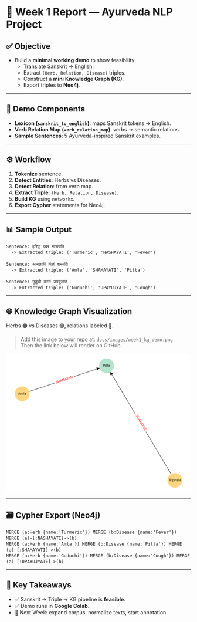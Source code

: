 # 🌿 Week 1 Report — Ayurveda NLP Project

## ✅ Objective
- Build a **minimal working demo** to show feasibility:
  - Translate Sanskrit → English.
  - Extract `(Herb, Relation, Disease)` triples.
  - Construct a **mini Knowledge Graph (KG)**.
  - Export triples to **Neo4j**.

---

## 🧩 Demo Components
- **Lexicon (`sanskrit_to_english`)**: maps Sanskrit tokens → English.  
- **Verb Relation Map (`verb_relation_map`)**: verbs → semantic relations.  
- **Sample Sentences**: 5 Ayurveda-inspired Sanskrit examples.  

---

## ⚙️ Workflow
1. **Tokenize** sentence.  
2. **Detect Entities**: Herbs vs Diseases.  
3. **Detect Relation**: from verb map.  
4. **Extract Triple**: `(Herb, Relation, Disease)`.  
5. **Build KG** using `networkx`.  
6. **Export Cypher** statements for Neo4j.  

---

## 📊 Sample Output
```text
Sentence: हरिद्रा ज्वरं नाशयति
  -> Extracted triple: ('Turmeric', 'NASHAYATI', 'Fever')

Sentence: आमलकी पित्तं शमयति
  -> Extracted triple: ('Amla', 'SHAMAYATI', 'Pitta')

Sentence: गुडुची कासं उपयुज्यते
  -> Extracted triple: ('Guduchi', 'UPAYUJYATE', 'Cough')
```
---

## 🌐 Knowledge Graph Visualization
Herbs 🟠 vs Diseases 🟢, relations labeled 🔴.

> Add this image to your repo at: `docs/images/week1_kg_demo.png`  
> Then the link below will render on GitHub.

![Week 1 KG Demo](docs/images/week1_kg_demo.png)

---

## 🗃️ Cypher Export (Neo4j)
```cypher
MERGE (a:Herb {name:'Turmeric'}) MERGE (b:Disease {name:'Fever'}) MERGE (a)-[:NASHAYATI]->(b)
MERGE (a:Herb {name:'Amla'}) MERGE (b:Disease {name:'Pitta'}) MERGE (a)-[:SHAMAYATI]->(b)
MERGE (a:Herb {name:'Guduchi'}) MERGE (b:Disease {name:'Cough'}) MERGE (a)-[:UPAYUJYATE]->(b)
```

---

## 📌 Key Takeaways
- ✅ Sanskrit → Triple → KG pipeline is **feasible**.
- ✅ Demo runs in **Google Colab**.
- 🚀 Next Week: expand corpus, normalize texts, start annotation.
